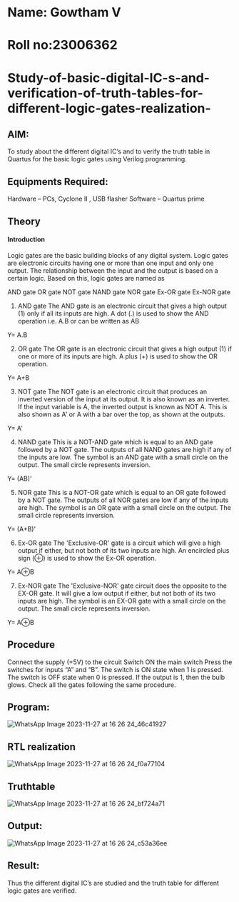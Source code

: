 # Name: Gowtham V
# Roll no:23006362
# Study-of-basic-digital-IC-s-and-verification-of-truth-tables-for-different-logic-gates-realization-
## AIM:
To study about the different digital IC’s and to verify the truth table in Quartus for the basic logic gates using Verilog programming.

## Equipments Required:
Hardware – PCs, Cyclone II , USB flasher
Software – Quartus prime
## Theory
#### Introduction
Logic gates are the basic building blocks of any digital system. Logic gates are electronic circuits having one or more than one input and only one output. The relationship between the input and the output is based on a certain logic. Based on this, logic gates are named as

AND gate
OR gate
NOT gate
NAND gate
NOR gate
Ex-OR gate
Ex-NOR gate
1) AND gate
The AND gate is an electronic circuit that gives a high output (1) only if all its inputs are high. A dot (.) is used to show the AND operation i.e. A.B or can be written as AB

Y= A.B

2) OR gate
The OR gate is an electronic circuit that gives a high output (1) if one or more of its inputs are high. A plus (+) is used to show the OR operation.

Y= A+B

3) NOT gate
The NOT gate is an electronic circuit that produces an inverted version of the input at its output. It is also known as an inverter. If the input variable is A, the inverted output is known as NOT A. This is also shown as A' or A with a bar over the top, as shown at the outputs.

Y= A'

4) NAND gate
This is a NOT-AND gate which is equal to an AND gate followed by a NOT gate. The outputs of all NAND gates are high if any of the inputs are low. The symbol is an AND gate with a small circle on the output. The small circle represents inversion.

Y= (AB)’

5) NOR gate
This is a NOT-OR gate which is equal to an OR gate followed by a NOT gate. The outputs of all NOR gates are low if any of the inputs are high. The symbol is an OR gate with a small circle on the output. The small circle represents inversion.

Y= (A+B)’

6) Ex-OR gate
The 'Exclusive-OR' gate is a circuit which will give a high output if either, but not both of its two inputs are high. An encircled plus sign (⊕) is used to show the Ex-OR operation.

Y= A⊕B

7) Ex-NOR gate
The 'Exclusive-NOR' gate circuit does the opposite to the EX-OR gate. It will give a low output if either, but not both of its two inputs are high. The symbol is an EX-OR gate with a small circle on the output. The small circle represents inversion.

Y= A⊕B

## Procedure
Connect the supply (+5V) to the circuit
Switch ON the main switch
Press the switches for inputs “A” and “B”. The switch is ON state when 1 is pressed. The switch is OFF state when 0 is pressed.
If the output is 1, then the bulb glows.
Check all the gates following the same procedure.
## Program:
![WhatsApp Image 2023-11-27 at 16 26 24_46c41927](https://github.com/Gowtham-jk/Study-of-basic-digital-IC-s-and-verification-of-truth-tables-for-different-logic-gates-realization-/assets/149857834/25d53f60-330d-4053-89e6-a1fd894d130f)

## RTL realization
![WhatsApp Image 2023-11-27 at 16 26 24_f0a77104](https://github.com/Gowtham-jk/Study-of-basic-digital-IC-s-and-verification-of-truth-tables-for-different-logic-gates-realization-/assets/149857834/c251c2f9-129a-41e9-8012-b72272cdf3da)


## Truthtable
![WhatsApp Image 2023-11-27 at 16 26 24_bf724a71](https://github.com/Gowtham-jk/Study-of-basic-digital-IC-s-and-verification-of-truth-tables-for-different-logic-gates-realization-/assets/149857834/65cadb4c-086d-4809-b8ac-da68c3ea354a)


## Output:
![WhatsApp Image 2023-11-27 at 16 26 24_c53a36ee](https://github.com/Gowtham-jk/Study-of-basic-digital-IC-s-and-verification-of-truth-tables-for-different-logic-gates-realization-/assets/149857834/8ef7a93e-a24d-4c7a-8937-3c20fc22978e)


## Result:
Thus the different digital IC’s are studied and the truth table for different logic gates are verified.

